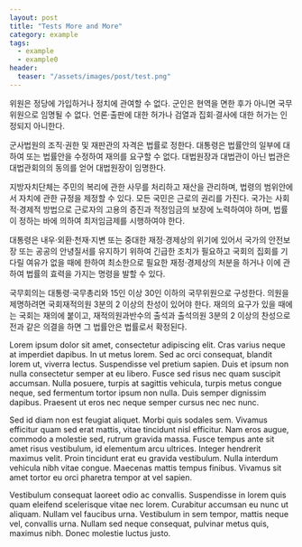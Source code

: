 ```yaml
---
layout: post
title: "Tests More and More"
category: example
tags: 
  - example
  - example0
header:
  teaser: "/assets/images/post/test.png"
---
```


위원은 정당에 가입하거나 정치에 관여할 수 없다. 군인은 현역을 면한 후가 아니면 국무위원으로 임명될 수 없다. 언론·출판에 대한 허가나 검열과 집회·결사에 대한 허가는 인정되지 아니한다.

군사법원의 조직·권한 및 재판관의 자격은 법률로 정한다. 대통령은 법률안의 일부에 대하여 또는 법률안을 수정하여 재의를 요구할 수 없다. 대법원장과 대법관이 아닌 법관은 대법관회의의 동의를 얻어 대법원장이 임명한다.

지방자치단체는 주민의 복리에 관한 사무를 처리하고 재산을 관리하며, 법령의 범위안에서 자치에 관한 규정을 제정할 수 있다. 모든 국민은 근로의 권리를 가진다. 국가는 사회적·경제적 방법으로 근로자의 고용의 증진과 적정임금의 보장에 노력하여야 하며, 법률이 정하는 바에 의하여 최저임금제를 시행하여야 한다.

대통령은 내우·외환·천재·지변 또는 중대한 재정·경제상의 위기에 있어서 국가의 안전보장 또는 공공의 안녕질서를 유지하기 위하여 긴급한 조치가 필요하고 국회의 집회를 기다릴 여유가 없을 때에 한하여 최소한으로 필요한 재정·경제상의 처분을 하거나 이에 관하여 법률의 효력을 가지는 명령을 발할 수 있다.

국무회의는 대통령·국무총리와 15인 이상 30인 이하의 국무위원으로 구성한다. 의원을 제명하려면 국회재적의원 3분의 2 이상의 찬성이 있어야 한다. 재의의 요구가 있을 때에는 국회는 재의에 붙이고, 재적의원과반수의 출석과 출석의원 3분의 2 이상의 찬성으로 전과 같은 의결을 하면 그 법률안은 법률로서 확정된다.


Lorem ipsum dolor sit amet, consectetur adipiscing elit. Cras varius neque at imperdiet dapibus. In ut metus lorem. Sed ac orci consequat, blandit lorem ut, viverra lectus. Suspendisse vel pretium sapien. Duis et ipsum non nulla consectetur semper at eu libero. Fusce sed risus nec quam suscipit accumsan. Nulla posuere, turpis at sagittis vehicula, turpis metus congue neque, sed fermentum tortor ipsum non nulla. Duis semper dignissim dapibus. Praesent ut eros nec neque semper cursus nec nec nunc.

Sed id diam non est feugiat aliquet. Morbi quis sodales sem. Vivamus efficitur quam sed erat mattis, vitae tincidunt nisl efficitur. Nam eros augue, commodo a molestie sed, rutrum gravida massa. Fusce tempus ante sit amet risus vestibulum, id elementum arcu ultrices. Integer hendrerit maximus velit. Proin tincidunt erat eu gravida vestibulum. Nulla interdum vehicula nibh vitae congue. Maecenas mattis tempus finibus. Vivamus sit amet tortor eu orci pharetra tempor at vel sapien.

Vestibulum consequat laoreet odio ac convallis. Suspendisse in lorem quis quam eleifend scelerisque vitae nec lorem. Curabitur accumsan eu nunc ut aliquam. Nullam vel faucibus urna. Vestibulum in sem tempor, mattis neque vel, convallis urna. Nullam sed neque consequat, pulvinar metus quis, maximus nibh. Donec molestie luctus justo.
